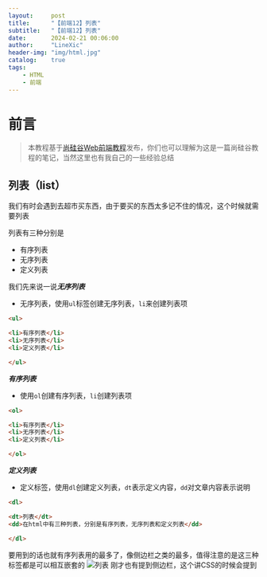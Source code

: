 ```yaml
---
layout:     post
title:      "【前端12】列表"
subtitle:   "【前端12】列表"
date:       2024-02-21 00:06:00
author:     "LineXic"
header-img: "img/html.jpg"
catalog:    true
tags:
    - HTML
    - 前端
---
```


# 前言
>本教程基于[尚硅谷Web前端教程](https://b23.tv/Dr9IiSP "尚硅谷Web前端教程")发布，你们也可以理解为这是一篇尚硅谷教程的笔记，当然这里也有我自己的一些经验总结

## 列表（list）

我们有时会遇到去超市买东西，由于要买的东西太多记不住的情况，这个时候就需要列表

列表有三种分别是

- 有序列表
- 无序列表
- 定义列表

我们先来说一说***无序列表***
- 无序列表，使用`ul`标签创建无序列表，`li`来创建列表项

```html
<ul>

<li>有序列表</li>
<li>无序列表</li>
<li>定义列表</li>

</ul>
```

***有序列表***
- 使用`ol`创建有序列表，`li`创建列表项

```html
<ol>

<li>有序列表</li>
<li>无序列表</li>
<li>定义列表</li>

</ol>
```

***定义列表***
- 定义标签，使用`dl`创建定义列表，`dt`表示定义内容，`dd`对文章内容表示说明

```html
<dl>

<dt>列表</dt>
<dd>在html中有三种列表，分别是有序列表，无序列表和定义列表</dd>

</dl>
```

要用到的话也就有序列表用的最多了，像侧边栏之类的最多，值得注意的是这三种标签都是可以相互嵌套的
![列表](https://s11.ax1x.com/2024/02/21/pFtmB2d.png)
刚才也有提到侧边栏，这个讲CSS的时候会提到